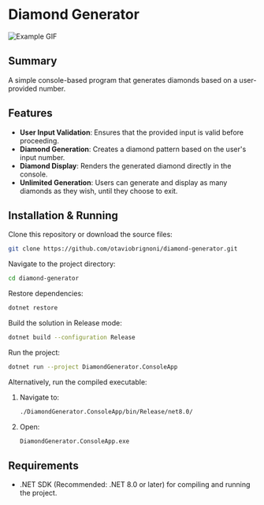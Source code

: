 # Diamond Generator

![Example GIF](https://i.imgur.com/5HkbobJ.gif)

## Summary
A simple console-based program that generates diamonds based on a user-provided number.

## Features
- **User Input Validation**: Ensures that the provided input is valid before proceeding.
- **Diamond Generation**: Creates a diamond pattern based on the user's input number.
- **Diamond Display**: Renders the generated diamond directly in the console.
- **Unlimited Generation**: Users can generate and display as many diamonds as they wish, until they choose to exit.

## Installation & Running
Clone this repository or download the source files:

```sh
git clone https://github.com/otaviobrignoni/diamond-generator.git
```

Navigate to the project directory:

```sh
cd diamond-generator
```

Restore dependencies:

```sh
dotnet restore
```

Build the solution in Release mode:

```sh
dotnet build --configuration Release
```

Run the project:

```sh
dotnet run --project DiamondGenerator.ConsoleApp
```

Alternatively, run the compiled executable:

1. Navigate to:
   ```sh
   ./DiamondGenerator.ConsoleApp/bin/Release/net8.0/
   ```
2. Open:
   ```sh
   DiamondGenerator.ConsoleApp.exe
   ```

## Requirements
- .NET SDK (Recommended: .NET 8.0 or later) for compiling and running the project.

